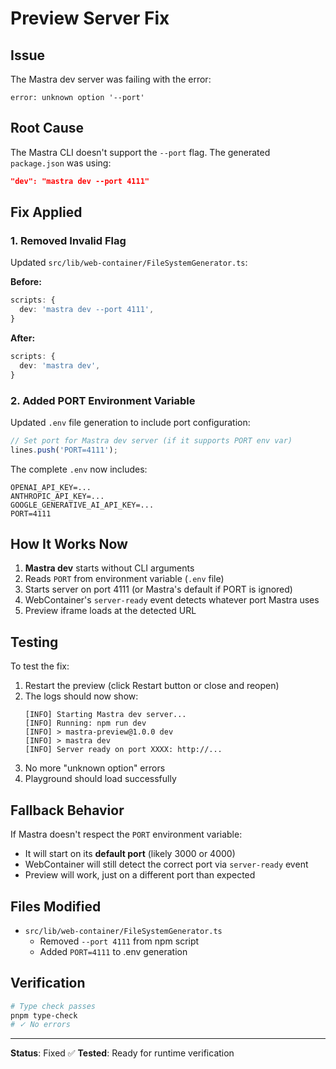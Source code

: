 # Preview Server Fix

## Issue
The Mastra dev server was failing with the error:
```
error: unknown option '--port'
```

## Root Cause
The Mastra CLI doesn't support the `--port` flag. The generated `package.json` was using:
```json
"dev": "mastra dev --port 4111"
```

## Fix Applied

### 1. Removed Invalid Flag
Updated `src/lib/web-container/FileSystemGenerator.ts`:

**Before:**
```typescript
scripts: {
  dev: 'mastra dev --port 4111',
}
```

**After:**
```typescript
scripts: {
  dev: 'mastra dev',
}
```

### 2. Added PORT Environment Variable
Updated `.env` file generation to include port configuration:

```typescript
// Set port for Mastra dev server (if it supports PORT env var)
lines.push('PORT=4111');
```

The complete `.env` now includes:
```
OPENAI_API_KEY=...
ANTHROPIC_API_KEY=...
GOOGLE_GENERATIVE_AI_API_KEY=...
PORT=4111
```

## How It Works Now

1. **Mastra dev** starts without CLI arguments
2. Reads `PORT` from environment variable (`.env` file)
3. Starts server on port 4111 (or Mastra's default if PORT is ignored)
4. WebContainer's `server-ready` event detects whatever port Mastra uses
5. Preview iframe loads at the detected URL

## Testing

To test the fix:

1. Restart the preview (click Restart button or close and reopen)
2. The logs should now show:
   ```
   [INFO] Starting Mastra dev server...
   [INFO] Running: npm run dev
   [INFO] > mastra-preview@1.0.0 dev
   [INFO] > mastra dev
   [INFO] Server ready on port XXXX: http://...
   ```
3. No more "unknown option" errors
4. Playground should load successfully

## Fallback Behavior

If Mastra doesn't respect the `PORT` environment variable:
- It will start on its **default port** (likely 3000 or 4000)
- WebContainer will still detect the correct port via `server-ready` event
- Preview will work, just on a different port than expected

## Files Modified

- `src/lib/web-container/FileSystemGenerator.ts`
  - Removed `--port 4111` from npm script
  - Added `PORT=4111` to .env generation

## Verification

```bash
# Type check passes
pnpm type-check
# ✓ No errors
```

---

**Status**: Fixed ✅
**Tested**: Ready for runtime verification

